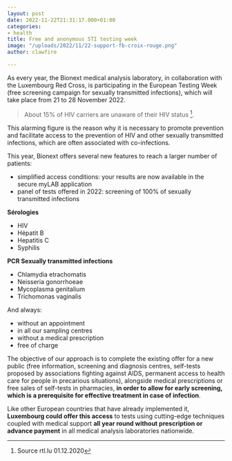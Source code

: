 ```yaml
---
layout: post
date: 2022-11-22T21:31:17.000+01:00
categories:
- health
title: Free and anonymous STI testing week
image: "/uploads/2022/11/22-support-fb-croix-rouge.png"
author: clawfire

---
```

As every year, the Bionext medical analysis laboratory, in collaboration with the Luxembourg Red Cross, is participating in the European Testing Week (free screening campaign for sexually transmitted infections), which will take place from 21 to 28 November 2022.

> About 15% of HIV carriers are unaware of their HIV status [^1].

This alarming figure is the reason why it is necessary to promote prevention and facilitate access to the prevention of HIV and other sexually transmitted infections, which are often associated with co-infections.

This year, Bionext offers several new features to reach a larger number of patients:

* simplified access conditions: your results are now available in the secure myLAB application
* panel of tests offered in 2022: screening of 100% of sexually transmitted infections

**Sérologies**

* HIV
* Hépatit B
* Hepatitis C
* Syphilis

**PCR Sexually transmitted infections**

* Chlamydia etrachomatis
* Neisseria gonorrhoeae
* Mycoplasma genitalium
* Trichomonas vaginalis

And always:

* without an appointment
* in all our sampling centres
* without a medical prescription
* free of charge

The objective of our approach is to complete the existing offer for a new public (free information, screening and diagnosis centres, self-tests proposed by associations fighting against AIDS, permanent access to health care for people in precarious situations), alongside medical prescriptions or free sales of self-tests in pharmacies, **in order to allow for early screening, which is a prerequisite for effective treatment in case of infection**.

Like other European countries that have already implemented it, **Luxembourg could offer this access** to tests using cutting-edge techniques coupled with medical support **all year round without prescription or advance payment** in all medical analysis laboratories nationwide.

[^1]: Source rtl.lu 01.12.2020
